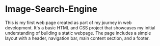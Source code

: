 # Image-Search-Engine
This is my first web page created as part of my journey in web development. It's a basic HTML and CSS project that showcases my initial understanding of building a static webpage. The page includes a simple layout with a header, navigation bar, main content section, and a footer. 
